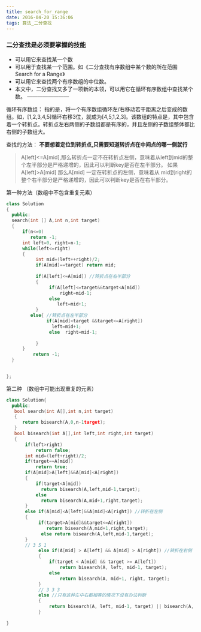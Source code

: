 ```yaml
---
title: search_for_range
date: 2016-04-20 15:36:06
tags: 算法_二分查找
---
```

### 二分查找是必须要掌握的技能
+ 可以用它来查找某一个数
+ 可以用于查找某一个范围。如《二分查找有序数组中某个数的所在范围 Search for a Range》
+ 可以用它来查找两个有序数组的中位数。
+ 本文中，二分查找又多了一项新的本领，可以用它在循环有序数组中查找某个数。
————————

循环有序数组：
指的是，将一个有序数组循环左/右移动若干距离之后变成的数组。如，[1,2,3,4,5]循环右移3位，就成为[4,5,1,2,3]。该数组的特点是，其中包含着一个转折点。转折点左右两侧的子数组都是有序的，并且左侧的子数组整体都比右侧的子数组大。


查找的方法：
<strong>不要想着定位到转折点,只需要知道转折点在中间点的哪一侧就行</strong>
> A[left]<=A[mid],那么转折点一定不在转折点左侧，意味着从left到mid的整个左半部分是严格递增的，因此可以判断key是否在左半部分。
> 如果A[left]>A[mid] 那么A[mid] 一定在转折点的左侧，意味着从 mid到right的整个右半部分是严格递增的，因此可以判断key是否在右半部分。


第一种方法（数组中不包含重复元素）
```cpp
class Solution
{
  public:
  search(int [] A,int n,int target)
  {
      if(n<=0)
         return -1;
      int left=0, right=n-1;
      while(left<=right)
      {
           int mid=(left++right)/2;
           if(A[mid]==target) return mid;
           
           if(A[left]<=A[mid]) //转折点在右半部分
           {
                if(A[left]<=target&&target<A[mid])
                    right=mid-1;
                else 
                   left=mid+1;
           }
         else{ //转折点在左半部分
               if(A[mid]<target &&target<=A[right])
                 left=mid+1;
                else  right=mid-1;
           
           }
      }
          return -1;
  }

  
};
```
第二种 （数组中可能出现重复的元素）
```cpp
class Solution{
  public:
   bool search(int A[],int n,int target)
   {
      return bisearch(A,0,n-1target);
   }
   bool bisearch(int A[],int left,int right,int target)
   {
       if(left>right)
           return false;
       int mid=(left+right)/2;
       if(target==A[mid])
           return true;
       if(A[mid]>A[left]&&A[mid]<A[right])
       {
           if(target<A[mid])
             return bisearch(A,left,mid-1,target);
           else
             return bisearch(A,mid+1,right,target);
       }
       else if(A[mid]<A[left]&&A[mid]<A[right]) //转折在左侧
       {
            if(target>A[mid]&&target<=A[right])
               return bisearch(A,mid+1,right,target);
             else return bisearch(A,left,mid-1,target);
       }
       // 3 5 1  
            else if(A[mid] > A[left] && A[mid] > A[right]) //转折在右侧  
            {  
                if(target < A[mid] && target >= A[left])  
                    return bisearch(A, left, mid-1, target);  
                else  
                    return bisearch(A, mid+1, right, target);  
            }  
            // 3 3 3  
            else //只有这种左中右都相等的情况下没有办法判断  
            {  
                return bisearch(A, left, mid-1, target) || bisearch(A, mid+1, right, target);  
            }  
  
}
```